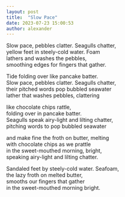 ```yaml
---
layout: post
title:  "Slow Pace"
date: 2023-07-23 15:00:53
author: alexander
---
```


Slow pace, pebbles clatter. Seagulls chatter,  
yellow feet in steely-cold water. Foam  
lathers and washes the pebbles,  
smoothing edges for fingers that gather.  
  
Tide folding over like pancake batter.  
Slow pace, pebbles clatter. Seagulls chatter,  
their pitched words pop bubbled seawater   
lather that washes pebbles, clattering  
  
like chocolate chips rattle,  
folding over in pancake batter.  
Seagulls speak airy-light and lilting chatter,  
pitching words to pop bubbled seawater  
  
and make fine the froth on butter, melting  
with chocolate chips as we prattle  
in the sweet-mouthed morning, bright,  
speaking airy-light and lilting chatter.  
  
Sandaled feet by steely-cold water. Seafoam,  
the lazy froth on melted butter,  
smooths our fingers that gather  
in the sweet-mouthed morning bright.
